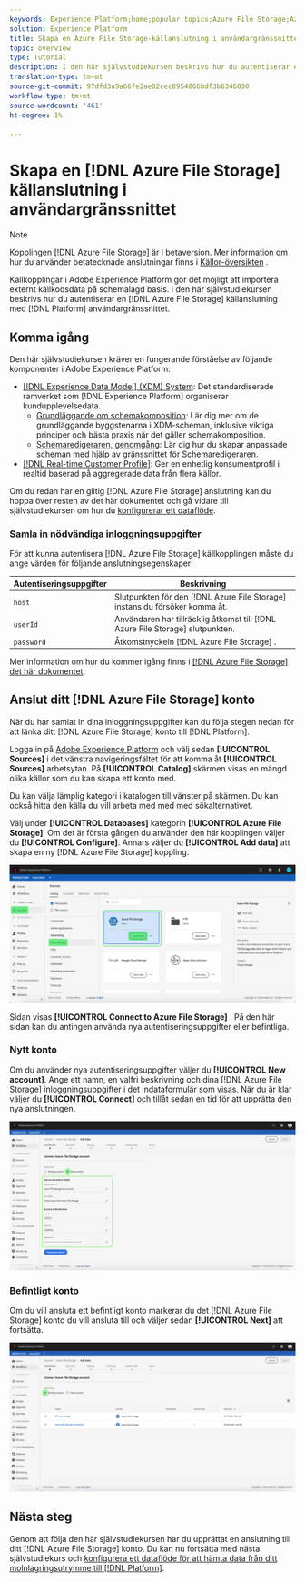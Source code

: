 ```yaml
---
keywords: Experience Platform;home;popular topics;Azure File Storage;Azure File Storage connector
solution: Experience Platform
title: Skapa en Azure File Storage-källanslutning i användargränssnittet
topic: overview
type: Tutorial
description: I den här självstudiekursen beskrivs hur du autentiserar en Azure File Storage-källanslutning med hjälp av användargränssnittet för plattformen.
translation-type: tm+mt
source-git-commit: 97dfd3a9a66fe2ae82cec8954066bdf3b6346830
workflow-type: tm+mt
source-wordcount: '461'
ht-degree: 1%

---
```



# Skapa en [!DNL Azure File Storage] källanslutning i användargränssnittet

>[!NOTE]
>
>Kopplingen [!DNL Azure File Storage] är i betaversion. Mer information om hur du använder betatecknade anslutningar finns i [Källor-översikten](../../../../home.md#terms-and-conditions) .

Källkopplingar i Adobe Experience Platform gör det möjligt att importera externt källkodsdata på schemalagd basis. I den här självstudiekursen beskrivs hur du autentiserar en [!DNL Azure File Storage] källanslutning med [!DNL Platform] användargränssnittet.

## Komma igång

Den här självstudiekursen kräver en fungerande förståelse av följande komponenter i Adobe Experience Platform:

- [[!DNL Experience Data Model] (XDM) System](../../../../../xdm/home.md): Det standardiserade ramverket som [!DNL Experience Platform] organiserar kundupplevelsedata.
   - [Grundläggande om schemakomposition](../../../../../xdm/schema/composition.md): Lär dig mer om de grundläggande byggstenarna i XDM-scheman, inklusive viktiga principer och bästa praxis när det gäller schemakomposition.
   - [Schemaredigeraren, genomgång](../../../../../xdm/tutorials/create-schema-ui.md): Lär dig hur du skapar anpassade scheman med hjälp av gränssnittet för Schemaredigeraren.
- [[!DNL Real-time Customer Profile]](../../../../../profile/home.md): Ger en enhetlig konsumentprofil i realtid baserad på aggregerade data från flera källor.

Om du redan har en giltig [!DNL Azure File Storage] anslutning kan du hoppa över resten av det här dokumentet och gå vidare till självstudiekursen om hur du [konfigurerar ett dataflöde](../../dataflow/batch/cloud-storage.md).

### Samla in nödvändiga inloggningsuppgifter

För att kunna autentisera [!DNL Azure File Storage] källkopplingen måste du ange värden för följande anslutningsegenskaper:

| Autentiseringsuppgifter | Beskrivning |
| ---------- | ----------- |
| `host` | Slutpunkten för den [!DNL Azure File Storage] instans du försöker komma åt. |
| `userId` | Användaren har tillräcklig åtkomst till [!DNL Azure File Storage] slutpunkten. |
| `password` | Åtkomstnyckeln [!DNL Azure File Storage] . |

Mer information om hur du kommer igång finns i [ [!DNL Azure File Storage] det här dokumentet](https://docs.microsoft.com/en-us/azure/storage/files/storage-how-to-use-files-windows).

## Anslut ditt [!DNL Azure File Storage] konto

När du har samlat in dina inloggningsuppgifter kan du följa stegen nedan för att länka ditt [!DNL Azure File Storage] konto till [!DNL Platform].

Logga in på [Adobe Experience Platform](https://platform.adobe.com) och välj sedan **[!UICONTROL Sources]** i det vänstra navigeringsfältet för att komma åt **[!UICONTROL Sources]** arbetsytan. På **[!UICONTROL Catalog]** skärmen visas en mängd olika källor som du kan skapa ett konto med.

Du kan välja lämplig kategori i katalogen till vänster på skärmen. Du kan också hitta den källa du vill arbeta med med med sökalternativet.

Välj under **[!UICONTROL Databases]** kategorin **[!UICONTROL Azure File Storage]**. Om det är första gången du använder den här kopplingen väljer du **[!UICONTROL Configure]**. Annars väljer du **[!UICONTROL Add data]** att skapa en ny [!DNL Azure File Storage] koppling.

![katalog](../../../../images/tutorials/create/azure-file-storage/catalog.png)

Sidan visas **[!UICONTROL Connect to Azure File Storage]** . På den här sidan kan du antingen använda nya autentiseringsuppgifter eller befintliga.

### Nytt konto

Om du använder nya autentiseringsuppgifter väljer du **[!UICONTROL New account]**. Ange ett namn, en valfri beskrivning och dina [!DNL Azure File Storage] inloggningsuppgifter i det indataformulär som visas. När du är klar väljer du **[!UICONTROL Connect]** och tillåt sedan en tid för att upprätta den nya anslutningen.

![koppla](../../../../images/tutorials/create/azure-file-storage/new.png)

### Befintligt konto

Om du vill ansluta ett befintligt konto markerar du det [!DNL Azure File Storage] konto du vill ansluta till och väljer sedan **[!UICONTROL Next]** att fortsätta.

![befintlig](../../../../images/tutorials/create/azure-file-storage/existing.png)

## Nästa steg

Genom att följa den här självstudiekursen har du upprättat en anslutning till ditt [!DNL Azure File Storage] konto. Du kan nu fortsätta med nästa självstudiekurs och [konfigurera ett dataflöde för att hämta data från ditt molnlagringsutrymme till [!DNL Platform]](../../dataflow/batch/cloud-storage.md).